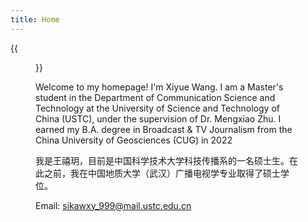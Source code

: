 ```yaml
---
title: Home
---
```


{{<figure src="https://animalcorner.org/wp-content/uploads/2020/07/Japanese-Dog-Breeds-Akita.jpg" title="This is me" width="450">}}

Welcome to my homepage!
I'm Xiyue Wang. I am a Master's student in the Department of Communication Science and Technology at the University of Science and Technology of China (USTC), under the supervision of Dr. Mengxiao Zhu. I earned my B.A. degree in Broadcast & TV Journalism from the China University of Geosciences (CUG) in 2022

我是王禧玥，目前是中国科学技术大学科技传播系的一名硕士生。在此之前，我在中国地质大学（武汉）广播电视学专业取得了硕士学位。

Email: <sikawxy_999@mail.ustc.edu.cn>
